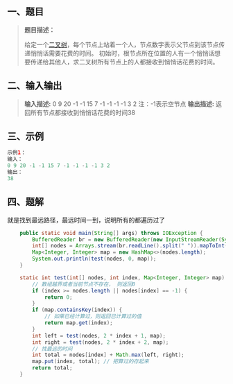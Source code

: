 ## 一、题目

> **题目描述：**
>
> 给定一个[二叉树](https://so.csdn.net/so/search?q=二叉树&spm=1001.2101.3001.7020)，每个节点上站着一个人，节点数字表示父节点到该节点传递悄悄话需要花费的时间。 初始时，根节点所在位置的人有一个悄悄话想要传递给其他人，求二叉树所有节点上的人都接收到悄悄话花费的时间。

## 二、输入输出

> **输入描述:**
> 0 9 20 -1 -1 15 7 -1 -1 -1 -1 3 2
> 注：-1表示空节点
> **输出描述:**
> 返回所有节点都接收到悄悄话花费的时间38

## 三、示例

```java
示例1：
输入：
0 9 20 -1 -1 15 7 -1 -1 -1 -1 3 2
输出：
38
```

## 四、题解

就是找到最远路径，最远时间一到，说明所有的都遍历过了

~~~java
    public static void main(String[] args) throws IOException {
        BufferedReader br = new BufferedReader(new InputStreamReader(System.in));
        int[] nodes = Arrays.stream(br.readLine().split(" ")).mapToInt(Integer::parseInt).toArray();
        Map<Integer, Integer> map = new HashMap<>(nodes.length);
        System.out.println(test(nodes, 0, map));
    }

    static int test(int[] nodes, int index, Map<Integer, Integer> map) {
        // 数组越界或者当前节点不存在， 则返回0
        if (index >= nodes.length || nodes[index] == -1) {
            return 0;
        }
        if (map.containsKey(index)) {
            // 如果已经计算过，则返回已计算过的值
            return map.get(index);
        }
        int left = test(nodes, 2 * index + 1, map);
        int right = test(nodes, 2 * index + 2, map);
        // 找最远的时间
        int total = nodes[index] + Math.max(left, right);
        map.put(index, total); // 把算过的存起来
        return total;
    }
~~~

